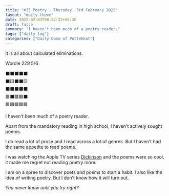 ```yaml
---
title: "#33 Poetry - Thursday, 3rd February 2022"
layout: "daily-theme"
date: 2022-02-03T08:22:23+05:30
draft: false
summary: "I haven't been much of a poetry reader."
tags: ["daily log"]
categories: ["Daily Dose of Pottekkat"]
---
```


It is all about calculated eliminations.

Wordle 229 5/6

⬛⬛⬛⬛⬛\
⬛🟨⬛⬛🟨\
⬛⬛⬛⬛⬛\
🟩⬛🟩🟩⬛\
🟩🟩🟩🟩🟩

I haven't been much of a poetry reader.

Apart from the mandatory reading in high school, I haven't actively sought poems.

I do read a lot of prose and I read across a lot of genres. But I haven't had the same appetite to read poems.

I was watching the Apple TV series [Dickinson](https://www.imdb.com/title/tt8518136) and the poems were so cool, it made me regret not reading poetry more.

I am on a spree to discover poets and poems to start a habit. I also like the idea of writing poetry. But I don't know how it will turn out.

_You never know until you try right?_
